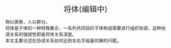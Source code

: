 <center><font size=5>将体(编辑中)</font></center>

物以类聚，人以群分。<br/>
将体是子体的一种特殊集合，一系列共同目的子体构成需要进行组织协调，这种协调关系的强弱性即是将体关系深度。<br/>
本文主要论述在协调关系如何达到左右手般最优解的问题。

